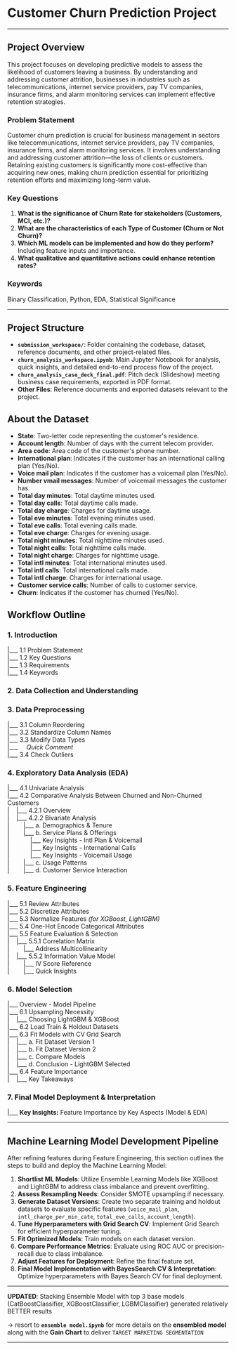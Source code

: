 # Customer Churn Prediction Project

---

## Project Overview

This project focuses on developing predictive models to assess the likelihood of customers leaving a business. By understanding and addressing customer attrition, businesses in industries such as telecommunications, internet service providers, pay TV companies, insurance firms, and alarm monitoring services can implement effective retention strategies.

### Problem Statement

Customer churn prediction is crucial for business management in sectors like telecommunications, internet service providers, pay TV companies, insurance firms, and alarm monitoring services. It involves understanding and addressing customer attrition—the loss of clients or customers. Retaining existing customers is significantly more cost-effective than acquiring new ones, making churn prediction essential for prioritizing retention efforts and maximizing long-term value.

### Key Questions

1. **What is the significance of Churn Rate for stakeholders (Customers, MCI, etc.)?**
2. **What are the characteristics of each Type of Customer (Churn or Not Churn)?**
3. **Which ML models can be implemented and how do they perform?** Including feature inputs and importance.
4. **What qualitative and quantitative actions could enhance retention rates?**

### Keywords

Binary Classification, Python, EDA, Statistical Significance

---

## Project Structure

- **`submission_workspace/`**: Folder containing the codebase, dataset, reference documents, and other project-related files.
- **`churn_analysis_workspace.ipynb`**: Main Jupyter Notebook for analysis, quick insights, and detailed end-to-end process flow of the project.
- **`churn_analysis_case_deck_final.pdf`**: Pitch deck (Slideshow) meeting business case requirements, exported in PDF format.
- **Other Files**: Reference documents and exported datasets relevant to the project.

## About the Dataset

- **State**: Two-letter code representing the customer's residence.
- **Account length**: Number of days with the current telecom provider.
- **Area code**: Area code of the customer's phone number.
- **International plan**: Indicates if the customer has an international calling plan (Yes/No).
- **Voice mail plan**: Indicates if the customer has a voicemail plan (Yes/No).
- **Number vmail messages**: Number of voicemail messages the customer has.
- **Total day minutes**: Total daytime minutes used.
- **Total day calls**: Total daytime calls made.
- **Total day charge**: Charges for daytime usage.
- **Total eve minutes**: Total evening minutes used.
- **Total eve calls**: Total evening calls made.
- **Total eve charge**: Charges for evening usage.
- **Total night minutes**: Total nighttime minutes used.
- **Total night calls**: Total nighttime calls made.
- **Total night charge**: Charges for nighttime usage.
- **Total intl minutes**: Total international minutes used.
- **Total intl calls**: Total international calls made.
- **Total intl charge**: Charges for international usage.
- **Customer service calls**: Number of calls to customer service.
- **Churn**: Indicates if the customer has churned (Yes/No).


## Workflow Outline

### 1. Introduction
|___ 1.1 Problem Statement  
|___ 1.2 Key Questions  
|___ 1.3 Requirements  
|___ 1.4 Keywords  

### 2. Data Collection and Understanding

### 3. Data Preprocessing
|___ 3.1 Column Reordering  
|___ 3.2 Standardize Column Names  
|___ 3.3 Modify Data Types  
|___ &nbsp;&nbsp;&nbsp;&nbsp;*Quick Comment*  
|___ 3.4 Check Outliers  

### 4. Exploratory Data Analysis (EDA)
|___ 4.1 Univariate Analysis  
|___ 4.2 Comparative Analysis Between Churned and Non-Churned Customers  
|&nbsp;&nbsp;&nbsp;&nbsp;|___ 4.2.1 Overview  
|&nbsp;&nbsp;&nbsp;&nbsp;|___ 4.2.2 Bivariate Analysis  
|&nbsp;&nbsp;&nbsp;&nbsp;&nbsp;&nbsp;&nbsp;&nbsp;|___ a. Demographics & Tenure  
|&nbsp;&nbsp;&nbsp;&nbsp;&nbsp;&nbsp;&nbsp;&nbsp;|___ b. Service Plans & Offerings  
|&nbsp;&nbsp;&nbsp;&nbsp;&nbsp;&nbsp;&nbsp;&nbsp;&nbsp;&nbsp;&nbsp;&nbsp;|___ Key Insights - Intl Plan & Voicemail  
|&nbsp;&nbsp;&nbsp;&nbsp;&nbsp;&nbsp;&nbsp;&nbsp;&nbsp;&nbsp;&nbsp;&nbsp;|___ Key Insights - International Calls  
|&nbsp;&nbsp;&nbsp;&nbsp;&nbsp;&nbsp;&nbsp;&nbsp;&nbsp;&nbsp;&nbsp;&nbsp;|___ Key Insights - Voicemail Usage  
|&nbsp;&nbsp;&nbsp;&nbsp;&nbsp;&nbsp;&nbsp;&nbsp;|___ c. Usage Patterns  
|&nbsp;&nbsp;&nbsp;&nbsp;&nbsp;&nbsp;&nbsp;&nbsp;|___ d. Customer Service Interaction  

### 5. Feature Engineering
|___ 5.1 Review Attributes  
|___ 5.2 Discretize Attributes  
|___ 5.3 Normalize Features *(for XGBoost, LightGBM)*  
|___ 5.4 One-Hot Encode Categorical Attributes  
|___ 5.5 Feature Evaluation & Selection  
|&nbsp;&nbsp;&nbsp;&nbsp;|___ 5.5.1 Correlation Matrix  
|&nbsp;&nbsp;&nbsp;&nbsp;&nbsp;&nbsp;&nbsp;&nbsp;|___ Address Multicollinearity  
|&nbsp;&nbsp;&nbsp;&nbsp;|___ 5.5.2 Information Value Model  
|&nbsp;&nbsp;&nbsp;&nbsp;&nbsp;&nbsp;&nbsp;&nbsp;|___ IV Score Reference  
|&nbsp;&nbsp;&nbsp;&nbsp;&nbsp;&nbsp;&nbsp;&nbsp;|___ Quick Insights  

### 6. Model Selection
|___ Overview - Model Pipeline  
|___ 6.1 Upsampling Necessity  
|&nbsp;&nbsp;&nbsp;&nbsp;|___ Choosing LightGBM & XGBoost  
|___ 6.2 Load Train & Holdout Datasets  
|___ 6.3 Fit Models with CV Grid Search  
|&nbsp;&nbsp;&nbsp;&nbsp;|___ a. Fit Dataset Version 1  
|&nbsp;&nbsp;&nbsp;&nbsp;|___ b. Fit Dataset Version 2  
|&nbsp;&nbsp;&nbsp;&nbsp;|___ c. Compare Models  
|&nbsp;&nbsp;&nbsp;&nbsp;|___ d. Conclusion - LightGBM Selected  
|___ 6.4 Feature Importance  
|&nbsp;&nbsp;&nbsp;&nbsp;|___ Key Takeaways  

### 7. Final Model Deployment & Interpretation
|___ **Key Insights:** Feature Importance by Key Aspects (Model & EDA)  

---

## Machine Learning Model Development Pipeline

After refining features during Feature Engineering, this section outlines the steps to build and deploy the Machine Learning Model:

1. **Shortlist ML Models**: Utilize Ensemble Learning Models like XGBoost and LightGBM to address class imbalance and prevent overfitting.
2. **Assess Resampling Needs**: Consider SMOTE upsampling if necessary.
3. **Generate Dataset Versions**: Create two separate training and holdout datasets to evaluate specific features (`voice_mail_plan`, `intl_charge_per_min_cate`, `total_eve_calls`, `account_length`).
4. **Tune Hyperparameters with Grid Search CV**: Implement Grid Search for efficient hyperparameter tuning.
5. **Fit Optimized Models**: Train models on each dataset version.
6. **Compare Performance Metrics**: Evaluate using ROC AUC or precision-recall due to class imbalance.
7. **Adjust Features for Deployment**: Refine the final feature set.
8. **Final Model Implementation with BayesSearch CV & Interpretation**: Optimize hyperparameters with Bayes Search CV for final deployment.

---

**UPDATED**: Stacking Ensemble Model with top 3 base models (CatBoostClassifier, XGBoostClassifier, LGBMClassifier) generated relatively BETTER results
<br>

&rarr; resort to **`ensemble model.ipynb`** for more details on the **ensembled model** along with the **Gain Chart** to deliver `TARGET MARKETING SEGMENTATION` 

---
